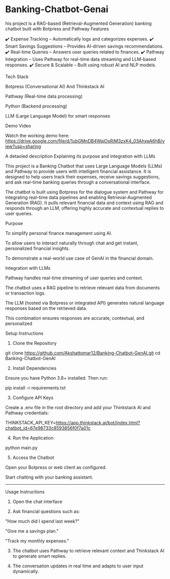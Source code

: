 # Banking-Chatbot-Genai
his project is a RAG-based (Retrieval-Augmented Generation) banking chatbot built with Botpress and Pathway
Features

✔️ Expense Tracking – Automatically logs and categorizes expenses.
✔️ Smart Savings Suggestions – Provides AI-driven savings recommendations.
✔️ Real-time Queries – Answers user queries related to finances.
✔️ Pathway Integration – Uses Pathway for real-time data streaming and LLM-based responses.
✔️ Secure & Scalable – Built using robust AI and NLP models.

Tech Stack

Botpress (Conversational AI) And Thinkstack AI

Pathway (Real-time data processing)

Python (Backend processing)

LLM (Large Language Model) for smart responses


Demo Video

Watch the working demo here:
https://drive.google.com/file/d/1ubGMnDB4WajOsRiM3zxK4_03AhxeA6hB/view?usp=sharing

A detaoled description Explaining its purpose and integration with LLMs

This project is a Banking Chatbot that uses Large Language Models (LLMs) and Pathway to provide users with intelligent financial assistance. It is designed to help users track their expenses, receive savings suggestions, and ask real-time banking queries through a conversational interface.

The chatbot is built using Botpress for the dialogue system and Pathway for integrating real-time data pipelines and enabling Retrieval-Augmented Generation (RAG). It pulls relevant financial data and context using RAG and responds through an LLM, offering highly accurate and contextual replies to user queries.

Purpose

To simplify personal finance management using AI.

To allow users to interact naturally through chat and get instant, personalized financial insights.

To demonstrate a real-world use case of GenAI in the financial domain.


Integration with LLMs

Pathway handles real-time streaming of user queries and context.

The chatbot uses a RAG pipeline to retrieve relevant data from documents or transaction logs.

The LLM (hosted via Botpress or integrated API) generates natural language responses based on the retrieved data.

This combination ensures responses are accurate, contextual, and personalized





Setup Instructions

1. Clone the Repository

git clone https://github.com/Akshattomar12/Banking-Chatbot-GenAI.git
cd Banking-Chatbot-GenAI

2. Install Dependencies

Ensure you have Python 3.8+ installed. Then run:

pip install -r requirements.txt

3. Configure API Keys

Create a .env file in the root directory and add your Thinkstack AI and Pathway credentials:

THINKSTACK_API_KEY=https://app.thinkstack.ai/bot/index.html?chatbot_id=67e98733c8593856f0f7a01c


4. Run the Application

python main.py

5. Access the Chatbot

Open your Botpress or web client as configured.

Start chatting with your banking assistant.



---

Usage Instructions

1. Open the chat interface 


2. Ask financial questions such as:

"How much did I spend last week?"

"Give me a savings plan."

"Track my monthly expenses."



3. The chatbot uses Pathway to retrieve relevant context and Thinkstack AI to generate smart replies.


4. The conversation updates in real time and adapts to user input dynamically.



